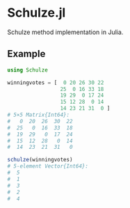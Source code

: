 # Schulze.jl

Schulze method implementation in Julia.

## Example

```julia
using Schulze

winningvotes = [  0 20 26 30 22
                 25  0 16 33 18
                 19 29  0 17 24
                 15 12 28  0 14
                 14 23 21 31  0 ]
# 5×5 Matrix{Int64}:
#   0  20  26  30  22
#  25   0  16  33  18
#  19  29   0  17  24
#  15  12  28   0  14
#  14  23  21  31   0

schulze(winningvotes)
# 5-element Vector{Int64}:
#  5
#  1
#  3
#  2
#  4
```
